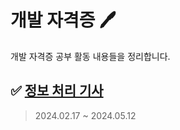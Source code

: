 # 개발 자격증 🖊️

개발 자격증 공부 활동 내용들을 정리합니다.

## ✅ [정보 처리 기사](https://github.com/viaunixue/dev-certification/tree/main/engineer-ip)

> 2024.02.17 ~ 2024.05.12



